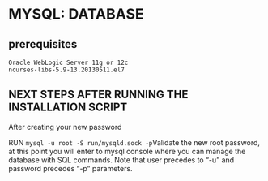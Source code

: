 # MYSQL: DATABASE

## prerequisites
```
Oracle WebLogic Server 11g or 12c
ncurses-libs-5.9-13.20130511.el7
```
## NEXT STEPS AFTER RUNNING THE INSTALLATION SCRIPT
After creating your new password

RUN ```mysql -u root -S run/mysqld.sock -p```Validate the new root password, at this point you will enter to mysql console where you can manage the database with SQL commands. Note that user precedes to “-u” and password precedes “-p” parameters.

